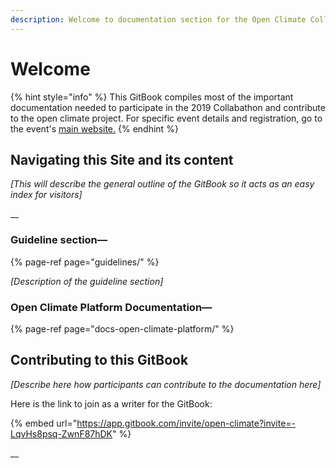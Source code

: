 ```yaml
---
description: Welcome to documentation section for the Open Climate Collabathon!
---
```


# Welcome

{% hint style="info" %}
This GitBook compiles most of the important documentation needed to participate in the 2019 Collabathon and contribute to the open climate project. For specific event details and registration, go to the event's [main website.](www.collabathon.openclimate.earth) 
{% endhint %}

## Navigating this Site and its content

_\[This will describe the general outline of the GitBook so it acts as an easy index for visitors\]_

\_\_

### Guideline section—

{% page-ref page="guidelines/" %}

_\[Description of the guideline section\]_

### Open Climate Platform Documentation—

{% page-ref page="docs-open-climate-platform/" %}

## Contributing to this GitBook

_\[Describe here how participants can contribute to the documentation here\]_

Here is the link to join as a writer for the GitBook:

{% embed url="https://app.gitbook.com/invite/open-climate?invite=-LqvHs8psq-ZwnF87hDK" %}

\_\_

